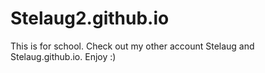 # Stelaug2.github.io
This is for school. Check out my other account Stelaug and Stelaug.github.io.
Enjoy :)

